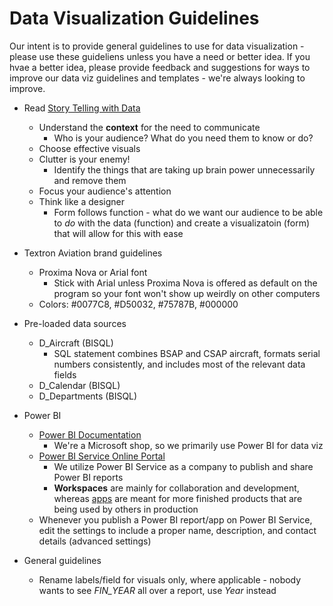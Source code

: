 # Data Visualization Guidelines

Our intent is to provide general guidelines to use for data visualization - please use these guideliens unless you have a need or better idea. If you hvae a better idea, please provide feedback and suggestions for ways to improve our data viz guidelines and templates - we're always looking to improve.

- Read [Story Telling with Data](https://www.amazon.com/gp/product/1119002257/ref=as_li_qf_asin_il_tl?ie=UTF8&tag=storytellingwithdata-20&creative=9325&linkCode=as2&creativeASIN=1119002257&linkId=c9a5d9689e0665c8098acb1bd01b51e1)
  - Understand the **context** for the need to communicate
    - Who is your audience? What do you need them to know or do?
  - Choose effective visuals
  - Clutter is your enemy!
    - Identify the things that are taking up brain power unnecessarily and remove them
  - Focus your audience's attention
  - Think like a designer
    - Form follows function - what do we want our audience to be able to *do* with the data (function) and create a visualizatoin (form) that will allow for this with ease

- Textron Aviation brand guidelines
  - Proxima Nova or Arial font
    - Stick with Arial unless Proxima Nova is offered as default on the program so your font won't show up weirdly on other computers
  - Colors: #0077C8, #D50032, #75787B, #000000

- Pre-loaded data sources
  - D_Aircraft (BISQL)
    - SQL statement combines BSAP and CSAP aircraft, formats serial numbers consistently, and includes most of the relevant data fields
  - D_Calendar (BISQL)
  - D_Departments (BISQL)

- Power BI
  - [Power BI Documentation](https://docs.microsoft.com/en-us/power-bi/)
    - We're a Microsoft shop, so we primarily use Power BI for data viz
  - [Power BI Service Online Portal](https://app.powerbi.com/)
    - We utilize Power BI Service as a company to publish and share Power BI reports
    - **Workspaces** are mainly for collaboration and development, whereas [apps](https://app.powerbi.com/groups/me/apps) are meant for more finished products that are being used by others in production
  - Whenever you publish a Power BI report/app on Power BI Service, edit the settings to include a proper name, description, and contact details (advanced settings)

- General guidelines
  - Rename labels/field for visuals only, where applicable - nobody wants to see *FIN_YEAR* all over a report, use *Year* instead
